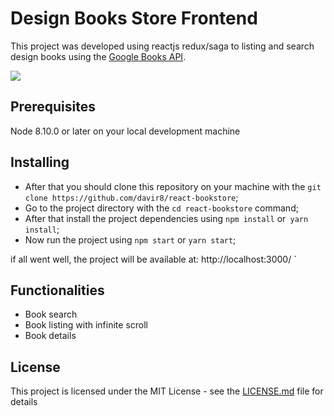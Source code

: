 # Design Books Store Frontend

This project was developed using reactjs redux/saga to listing and search design books using the [Google Books API](https://developers.google.com/books/docs/v1/using).

![](src/assets/presentation.gif)

## Prerequisites

Node 8.10.0 or later on your local development machine


## Installing

* After that you should clone this repository on your machine with the `git clone https://github.com/davir8/react-bookstore`;
* Go to the project directory with the `cd react-bookstore` command;
* After that install the project dependencies using `npm install` or` yarn install`;
* Now run the project using `npm start` or `yarn start`;

if all went well, the project will be available at: http://localhost:3000/ `


## Functionalities

* Book search
* Book listing with infinite scroll
* Book details


## License

This project is licensed under the MIT License - see the [LICENSE.md](LICENSE) file for details
